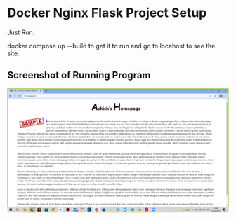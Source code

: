 # Docker Nginx Flask Project Setup

Just Run:

docker compose up --build to get it to run and go to locahost to see the site.

## Screenshot of Running Program

![Running Program](screenshots/ashish-website-homepage.PNG)